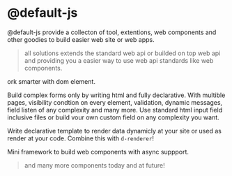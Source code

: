 # @default-js

@default-js provide a collecton of tool, extentions, web components and other goodies to build easier web site or web apps.

> all solutions extends the standard web api or builded on top web api and providing you a easier way to use web api standards like web components.

ork smarter with dom element. 

Build complex forms only by writing html and fully declarative. With multible pages, visibility condtion on every element, validation, dynamic messages, field listen of any complexity and many more. Use standard html input field inclusive files or build vour own custom field on any complexity you want.

Write declarative template to render data dynamicly at your site or used as render at your code. Combine this with `d-renderer`!

Mini framework to build web components with async suppport.

>  and many more components today and at future!



<!--

**Here are some ideas to get you started:**

🙋‍♀️ A short introduction - what is your organization all about?
🌈 Contribution guidelines - how can the community get involved?
👩‍💻 Useful resources - where can the community find your docs? Is there anything else the community should know?
🍿 Fun facts - what does your team eat for breakfast?
🧙 Remember, you can do mighty things with the power of [Markdown](https://docs.github.com/github/writing-on-github/getting-started-with-writing-and-formatting-on-github/basic-writing-and-formatting-syntax)
-->
